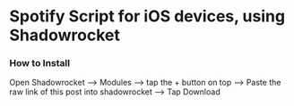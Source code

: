 <h1>Spotify Script for iOS devices, using Shadowrocket</h1>
<h3>How to Install</h3>
<p>Open Shadowrocket --> Modules --> tap the + button on top --> Paste the raw link of this post into shadowrocket --> Tap Download</p>
